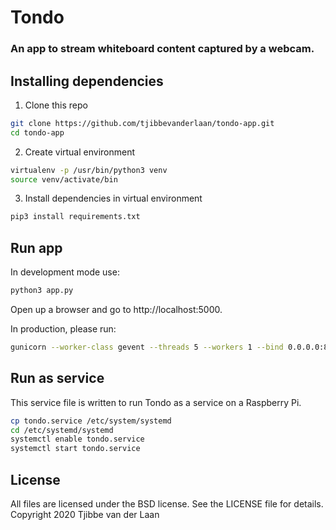 # Tondo

### An app to stream whiteboard content captured by a webcam.

## Installing dependencies
1. Clone this repo
```bash
git clone https://github.com/tjibbevanderlaan/tondo-app.git
cd tondo-app
```
2. Create virtual environment
```bash
virtualenv -p /usr/bin/python3 venv
source venv/activate/bin
```
3. Install dependencies in virtual environment
```bash
pip3 install requirements.txt
```

## Run app
In development mode use:
```bash
python3 app.py
```
Open up a browser and go to http://localhost:5000.

In production, please run:
```bash
gunicorn --worker-class gevent --threads 5 --workers 1 --bind 0.0.0.0:80 app:app
```

## Run as service
This service file is written to run Tondo as a service on a Raspberry Pi.
```bash
cp tondo.service /etc/system/systemd
cd /etc/systemd/systemd
systemctl enable tondo.service
systemctl start tondo.service
```

## License

All files are licensed under the BSD license. See the LICENSE file for details.
Copyright 2020		Tjibbe van der Laan

